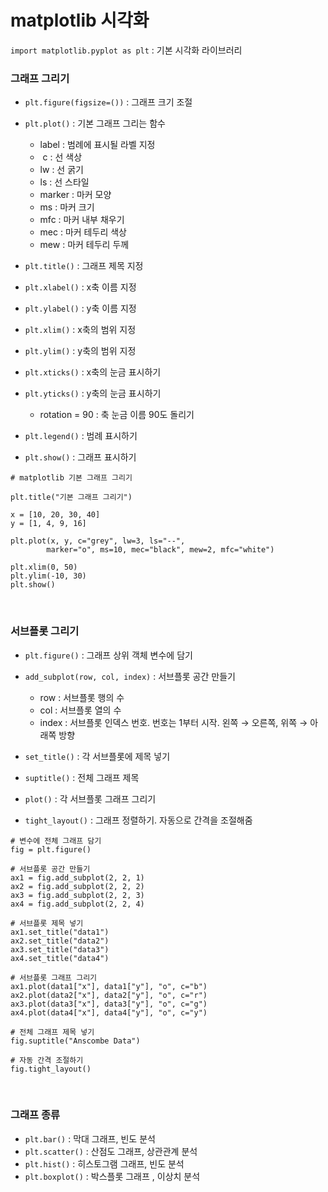# matplotlib 시각화

`import matplotlib.pyplot as plt` : 기본 시각화 라이브러리

### 그래프 그리기

-   `plt.figure(figsize=())` : 그래프 크기 조절

-   `plt.plot()` : 기본 그래프 그리는 함수
    -   label : 범례에 표시될 라벨 지정 
    -    c : 선 색상
    -   lw : 선 굵기
    -   ls : 선 스타일
    -   marker : 마커 모양
    -   ms : 마커 크기
    -   mfc : 마커 내부 채우기
    -   mec : 마커 테두리 색상
    -   mew : 마커 테두리 두께

-   `plt.title()` : 그래프 제목 지정
-   `plt.xlabel()` : x축 이름 지정
-   `plt.ylabel()` : y축 이름 지정

-   `plt.xlim()` : x축의 범위 지정
-   `plt.ylim()` : y축의 범위 지정

-   `plt.xticks()` : x축의 눈금 표시하기
-   `plt.yticks()` : y축의 눈금 표시하기
    -   rotation = 90 : 축 눈금 이름 90도 돌리기

-   `plt.legend()` : 범례 표시하기
-   `plt.show()` : 그래프 표시하기

```
# matplotlib 기본 그래프 그리기

plt.title("기본 그래프 그리기")

x = [10, 20, 30, 40]
y = [1, 4, 9, 16]

plt.plot(x, y, c="grey", lw=3, ls="--",
        marker="o", ms=10, mec="black", mew=2, mfc="white")

plt.xlim(0, 50)
plt.ylim(-10, 30)
plt.show()
```

<br>

### 서브플롯 그리기

-   `plt.figure()` : 그래프 상위 객체 변수에 담기
-   `add_subplot(row, col, index)` : 서브플롯 공간 만들기
    -   row : 서브플롯 행의 수
    -   col : 서브플롯 열의 수
    -   index : 서브플롯 인덱스 번호. 번호는 1부터 시작. 왼쪽 → 오른쪽, 위쪽 → 아래쪽 방향

-   `set_title()` : 각 서브플롯에 제목 넣기
-   `suptitle()` : 전체 그래프 제목
-   `plot()` : 각 서브플롯 그래프 그리기
-   `tight_layout()` : 그래프 정렬하기. 자동으로 간격을 조절해줌

```
# 변수에 전체 그래프 담기
fig = plt.figure()

# 서브플롯 공간 만들기
ax1 = fig.add_subplot(2, 2, 1)
ax2 = fig.add_subplot(2, 2, 2)
ax3 = fig.add_subplot(2, 2, 3)
ax4 = fig.add_subplot(2, 2, 4)

# 서브플롯 제목 넣기
ax1.set_title("data1")
ax2.set_title("data2")
ax3.set_title("data3")
ax4.set_title("data4")

# 서브플롯 그래프 그리기
ax1.plot(data1["x"], data1["y"], "o", c="b")
ax2.plot(data2["x"], data2["y"], "o", c="r")
ax3.plot(data3["x"], data3["y"], "o", c="g")
ax4.plot(data4["x"], data4["y"], "o", c="y")

# 전체 그래프 제목 넣기
fig.suptitle("Anscombe Data")

# 자동 간격 조절하기
fig.tight_layout()
```

<br>

### 그래프 종류

-   `plt.bar()` : 막대 그래프, 빈도 분석
-   `plt.scatter()` : 산점도 그래프, 상관관계 분석
-   `plt.hist()` : 히스토그램 그래프, 빈도 분석
-   `plt.boxplot()` : 박스플롯 그래프 , 이상치 분석